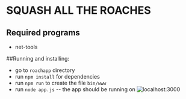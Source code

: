 # SQUASH ALL THE ROACHES

## Required programs
- net-tools

##Running and installing:

* go to `roachapp` directory
* run `npm install` for dependencies
* run `npm run` to create the file `bin/www`
* run `node app.js` -- the app should be running on ![localhost:3000](http://localhost:3000/)
